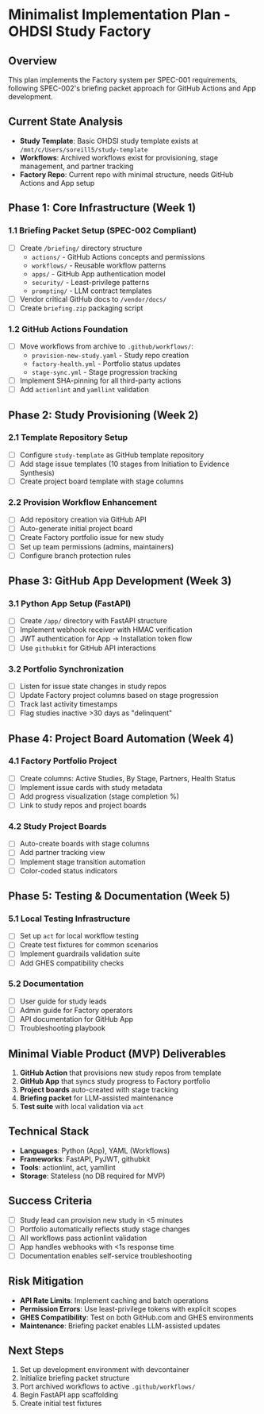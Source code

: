 # Minimalist Implementation Plan - OHDSI Study Factory

## Overview
This plan implements the Factory system per SPEC-001 requirements, following SPEC-002's briefing packet approach for GitHub Actions and App development.

## Current State Analysis
- **Study Template**: Basic OHDSI study template exists at `/mnt/c/Users/soreill5/study-template`
- **Workflows**: Archived workflows exist for provisioning, stage management, and partner tracking
- **Factory Repo**: Current repo with minimal structure, needs GitHub Actions and App setup

## Phase 1: Core Infrastructure (Week 1)
### 1.1 Briefing Packet Setup (SPEC-002 Compliant)
- [ ] Create `/briefing/` directory structure
  - `actions/` - GitHub Actions concepts and permissions
  - `workflows/` - Reusable workflow patterns
  - `apps/` - GitHub App authentication model
  - `security/` - Least-privilege patterns
  - `prompting/` - LLM contract templates
- [ ] Vendor critical GitHub docs to `/vendor/docs/`
- [ ] Create `briefing.zip` packaging script

### 1.2 GitHub Actions Foundation
- [ ] Move workflows from archive to `.github/workflows/`:
  - `provision-new-study.yaml` - Study repo creation
  - `factory-health.yml` - Portfolio status updates
  - `stage-sync.yml` - Stage progression tracking
- [ ] Implement SHA-pinning for all third-party actions
- [ ] Add `actionlint` and `yamllint` validation

## Phase 2: Study Provisioning (Week 2)
### 2.1 Template Repository Setup
- [ ] Configure `study-template` as GitHub template repository
- [ ] Add stage issue templates (10 stages from Initiation to Evidence Synthesis)
- [ ] Create project board template with stage columns

### 2.2 Provision Workflow Enhancement
- [ ] Add repository creation via GitHub API
- [ ] Auto-generate initial project board
- [ ] Create Factory portfolio issue for new study
- [ ] Set up team permissions (admins, maintainers)
- [ ] Configure branch protection rules

## Phase 3: GitHub App Development (Week 3)
### 3.1 Python App Setup (FastAPI)
- [ ] Create `/app/` directory with FastAPI structure
- [ ] Implement webhook receiver with HMAC verification
- [ ] JWT authentication for App → Installation token flow
- [ ] Use `githubkit` for GitHub API interactions

### 3.2 Portfolio Synchronization
- [ ] Listen for issue state changes in study repos
- [ ] Update Factory project columns based on stage progression
- [ ] Track last activity timestamps
- [ ] Flag studies inactive >30 days as "delinquent"

## Phase 4: Project Board Automation (Week 4)
### 4.1 Factory Portfolio Project
- [ ] Create columns: Active Studies, By Stage, Partners, Health Status
- [ ] Implement issue cards with study metadata
- [ ] Add progress visualization (stage completion %)
- [ ] Link to study repos and project boards

### 4.2 Study Project Boards
- [ ] Auto-create boards with stage columns
- [ ] Add partner tracking view
- [ ] Implement stage transition automation
- [ ] Color-coded status indicators

## Phase 5: Testing & Documentation (Week 5)
### 5.1 Local Testing Infrastructure
- [ ] Set up `act` for local workflow testing
- [ ] Create test fixtures for common scenarios
- [ ] Implement guardrails validation suite
- [ ] Add GHES compatibility checks

### 5.2 Documentation
- [ ] User guide for study leads
- [ ] Admin guide for Factory operators
- [ ] API documentation for GitHub App
- [ ] Troubleshooting playbook

## Minimal Viable Product (MVP) Deliverables
1. **GitHub Action** that provisions new study repos from template
2. **GitHub App** that syncs study progress to Factory portfolio
3. **Project boards** auto-created with stage tracking
4. **Briefing packet** for LLM-assisted maintenance
5. **Test suite** with local validation via `act`

## Technical Stack
- **Languages**: Python (App), YAML (Workflows)
- **Frameworks**: FastAPI, PyJWT, githubkit
- **Tools**: actionlint, act, yamllint
- **Storage**: Stateless (no DB required for MVP)

## Success Criteria
- [ ] Study lead can provision new study in <5 minutes
- [ ] Portfolio automatically reflects study stage changes
- [ ] All workflows pass actionlint validation
- [ ] App handles webhooks with <1s response time
- [ ] Documentation enables self-service troubleshooting

## Risk Mitigation
- **API Rate Limits**: Implement caching and batch operations
- **Permission Errors**: Use least-privilege tokens with explicit scopes
- **GHES Compatibility**: Test on both GitHub.com and GHES environments
- **Maintenance**: Briefing packet enables LLM-assisted updates

## Next Steps
1. Set up development environment with devcontainer
2. Initialize briefing packet structure
3. Port archived workflows to active `.github/workflows/`
4. Begin FastAPI app scaffolding
5. Create initial test fixtures